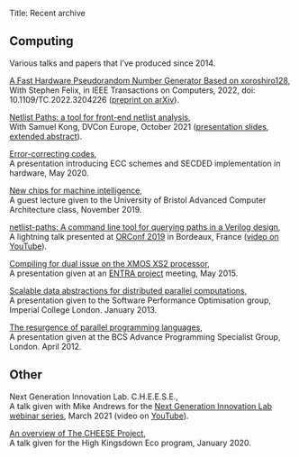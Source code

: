 Title: Recent archive

## Computing

Various talks and papers that I’ve produced since 2014.

[A Fast Hardware Pseudorandom Number Generator Based on xoroshiro128](https://ieeexplore.ieee.org/document/9875973),
<br>With Stephen Felix, in IEEE Transactions on Computers, 2022, doi: 10.1109/TC.2022.3204226
([preprint on arXiv](https://arxiv.org/abs/2203.04058)).

[Netlist Paths: a tool for front-end netlist analysis]({{'netlist-paths/Netlist-Paths-DVCon-Europe-2021-full.pdf'|asset}}),
<br>With Samuel Kong, DVCon Europe, October 2021 ([presentation slides]({{'netlist-paths/Netlist-Paths-DVCon-Europe-2021-slides.pdf'|asset}}),
[extended abstract]({{'netlist-paths/Netlist-Paths-DVCon-Europe-2021-extended-abstract.pdf'|asset}})).

[Error-correcting codes]({{'talks/ECC-May20.pdf'|asset}}),<br>
A presentation introducing ECC schemes and SECDED implementation in hardware, May 2020.

[New chips for machine intelligence]({{'MI-chips/new-chips-for-MI.pdf'|asset}}),<br>
A guest lecture given to the University of Bristol Advanced Computer Architecture class, November 2019.

[netlist-paths: A command line tool for querying paths in a Verilog
design](/files/netlist-paths-orconf19-slides.pdf),<br>
A lightning talk presented at [ORConf 2019](https://orconf.org/) in Bordeaux, France
([video on YouTube](https://www.youtube.com/watch?v=sKjs5rxH8Fo)).

[Compiling for dual issue on the XMOS XS2 processor](/files/dual-issue-talk.pdf),
<br>A presentation given at an [ENTRA project](http://entraproject.eu/) meeting, May 2015.

[Scalable data abstractions for distributed parallel computations](/files/server-talk.pdf),
<br>A presentation given to the Software Performance Optimisation group, Imperial College London. January 2013.

[The resurgence of parallel programming languages](/files/parallel-languages-BCS.pdf),
<br>A presentation given at the BCS Advance Programming Specialist Group, London. April 2012.


## Other

Next Generation Innovation Lab. C.H.E.E.S.E.,<br>
A talk given with Mike Andrews for the
[Next Generation Innovation Lab webinar series](https://www.next-generation.org.uk/learning),
March 2021 (video on [YouTube](https://www.youtube.com/watch?v=TD60w-6DZWk)).

[An overview of The CHEESE Project]({{'talks/CHEESE-overview-Jan20.pdf'|asset}}),<br>
A talk given for the High Kingsdown Eco program, January 2020.
